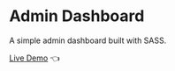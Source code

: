 # Admin Dashboard

A simple admin dashboard built with SASS.

[Live Demo](https://kristina-sparrow.github.io/admin-dashboard/) :point_left:
